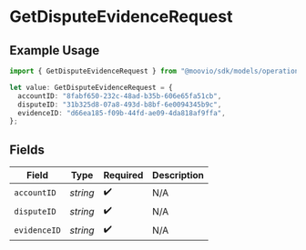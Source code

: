 # GetDisputeEvidenceRequest

## Example Usage

```typescript
import { GetDisputeEvidenceRequest } from "@moovio/sdk/models/operations";

let value: GetDisputeEvidenceRequest = {
  accountID: "8fabf650-232c-48ad-b35b-606e65fa51cb",
  disputeID: "31b325d8-07a8-493d-b8bf-6e0094345b9c",
  evidenceID: "d66ea185-f09b-44fd-ae09-4da818af9ffa",
};
```

## Fields

| Field              | Type               | Required           | Description        |
| ------------------ | ------------------ | ------------------ | ------------------ |
| `accountID`        | *string*           | :heavy_check_mark: | N/A                |
| `disputeID`        | *string*           | :heavy_check_mark: | N/A                |
| `evidenceID`       | *string*           | :heavy_check_mark: | N/A                |